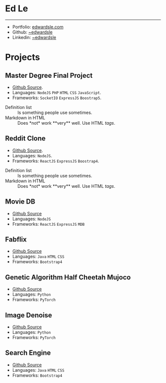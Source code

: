 # Ed Le
---
- Portfolio: [edwardsle.com](https://edwardsle.com)
- Github: [~edwardsle](https://edwardsle.github.io)
- Linkedin: [~edwardsle](https://linkedin.com/in/edwardsle)

# Projects
## Master Degree Final Project
- [Github Source](https://github.com/edwardsle/IVR-for-Pizzerias).
- Languages: `NodeJS` `PHP` `HTML` `CSS` `JavaScript`.
- Frameworks: `SocketIO` `ExpressJS` `Boostrap5`.
<dl>
  <dt>Definition list</dt>
  <dd>Is something people use sometimes.</dd>

  <dt>Markdown in HTML</dt>
  <dd>Does *not* work **very** well. Use HTML <em>tags</em>.</dd>
</dl>

## Reddit Clone
- [Github Source](https://github.com/edwardsle/reddit).
- Languages: `NodeJS`.
- Frameworks: `ReactJS` `ExpressJS` `Boostrap4`.
<dl>
  <dt>Definition list</dt>
  <dd>Is something people use sometimes.</dd>

  <dt>Markdown in HTML</dt>
  <dd>Does *not* work **very** well. Use HTML <em>tags</em>.</dd>
</dl>

## Movie DB
- [Github Source](https://github.com/edwardsle/moviedb)
- Languages: `NodeJS`
- Frameworks: `ReactJS` `ExpressJS` `MDB`

## Fabflix
- [Github Source](https://github.com/edwardsle/Fabflix)
- Languages: `Java` `HTML` `CSS`
- Frameworks: `Bootstrap4`

## Genetic Algorithm Half Cheetah Mujoco
- [Github Source](https://github.com/edwardsle/Genetic-Algorithm)
- Languages: `Python`
- Frameworks: `PyTorch`

## Image Denoise
- [Github Source](https://github.com/edwardsle/imagedenoise)
- Languages: `Python`
- Frameworks: `PyTorch`

## Search Engine
- [Github Source](https://github.com/edwardsle/Search-Engine)
- Languages: `Java` `HTML` `CSS`
- Frameworks: `Bootstrap4`

